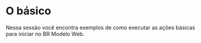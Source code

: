 # O básico

Nessa sessão você encontra exemplos de como executar as ações básicas para iniciar no BR Modelo Web.

